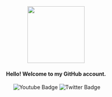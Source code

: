   <div align="center" >
    <img
      src="https://media.giphy.com/media/v1.Y2lkPTc5MGI3NjExejJ5b29hM2F4aWNvdjd0eGV3dzAzcHN0OW5yd3FhaG93NmV0dmNodyZlcD12MV9pbnRlcm5hbF9naWZfYnlfaWQmY3Q9cw/smGCEo5zsAXtK4bqAT/giphy.gif"
      width="150" alt="">
    <h4>Hello! Welcome to my GitHub account.</h4>
    <img src="https://komarev.com/ghpvc/?username=paulo-pertierra&style=flat-square&color=blue" alt="" />
  </div>
  <div id="badges" align="center" >
    <a href="https://www.linkedin.com/in/paulo-pertierra-a5b4591b0/"> 
    <img src="https://img.shields.io/badge/LinkedIn-blue?logo=linkedin&logoColor=white&style=for-the-badge" alt=""></a>
    <img src="https://img.shields.io/badge/YouTube-red?style=for-the-badge&logo=youtube&logoColor=white"
      alt="Youtube Badge" />
    <img src="https://img.shields.io/badge/Twitter-blue?style=for-the-badge&logo=twitter&logoColor=white"
      alt="Twitter Badge" />
  </div>